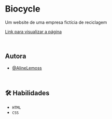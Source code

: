 # Biocycle

Um website de uma empresa fictícia de reciclagem

[Link para visualizar a página](https://alinelemoss.github.io/projeto-empresa/)

<br>

## Autora

- [@AlineLemoss](https://github.com/AlineLemoss)

<br>

## 🛠 Habilidades
- `HTML`
- `CSS`


